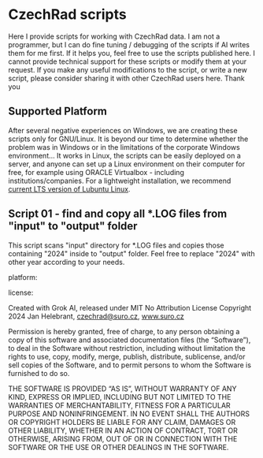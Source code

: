 # CzechRad scripts

Here I provide scripts for working with CzechRad data. I am not a programmer, but I can do fine tuning / debugging of the scripts if AI writes them for me first. If it helps you, feel free to use the scripts published here. I cannot provide technical support for these scripts or modify them at your request. If you make any useful modifications to the script, or write a new script, please consider sharing it with other CzechRad users here. Thank you

## Supported Platform

After several negative experiences on Windows, we are creating these scripts only for GNU/Linux. It is beyond our time to determine whether the problem was in Windows or in the limitations of the corporate Windows environment... It works in Linux, the scripts can be easily deployed on a server, and anyone can set up a Linux environment on their computer for free, for example using ORACLE Virtualbox - including institutions/companies. For a lightweight installation, we recommend [current LTS version of Lubuntu Linux]([https://flic.kr/s/aHsmUcpD1h](https://lubuntu.me/downloads/)).

## Script 01 - find and copy all *.LOG files from "input" to "output" folder

This script scans "input" directory for *.LOG files and copies those containing "2024" inside to "output" folder. Feel free to replace "2024" with other year according to your needs.

platform:

license:

Created with Grok AI, released under MIT No Attribution License
Copyright 2024 Jan Helebrant, czechrad@suro.cz, www.suro.cz

Permission is hereby granted, free of charge, to any person obtaining a copy of this software and associated documentation files (the “Software”), to deal in the Software without restriction, including without limitation the rights to use, copy, modify, merge, publish, distribute, sublicense, and/or sell copies of the Software, and to permit persons to whom the Software is furnished to do so.

THE SOFTWARE IS PROVIDED “AS IS”, WITHOUT WARRANTY OF ANY KIND, EXPRESS OR IMPLIED, INCLUDING BUT NOT LIMITED TO THE WARRANTIES OF MERCHANTABILITY, FITNESS FOR A PARTICULAR PURPOSE AND NONINFRINGEMENT. IN NO EVENT SHALL THE AUTHORS OR COPYRIGHT HOLDERS BE LIABLE FOR ANY CLAIM, DAMAGES OR OTHER LIABILITY, WHETHER IN AN ACTION OF CONTRACT, TORT OR OTHERWISE, ARISING FROM, OUT OF OR IN CONNECTION WITH THE SOFTWARE OR THE USE OR OTHER DEALINGS IN THE SOFTWARE.
